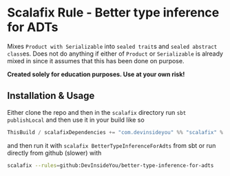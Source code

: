 # Scalafix Rule - Better type inference for ADTs

Mixes `Product with Serializable` into `sealed trait`s and `sealed abstract class`es. Does not do anything if either of `Product` or `Serializable` is already mixed in since it assumes that this has been done on purpose.

**Created solely for education purposes. Use at your own risk!**

## Installation & Usage
Either clone the repo and then in the `scalafix` directory run `sbt publishLocal` and then use it in your build like so
```scala
ThisBuild / scalafixDependencies += "com.devinsideyou" %% "scalafix" % "0.0.1-SNAPSHOT"
```
and then run it with `scalafix BetterTypeInferenceForAdts` from sbt or run directly from github (slower) with
```bash
scalafix --rules=github:DevInsideYou/better-type-inference-for-adts
```
